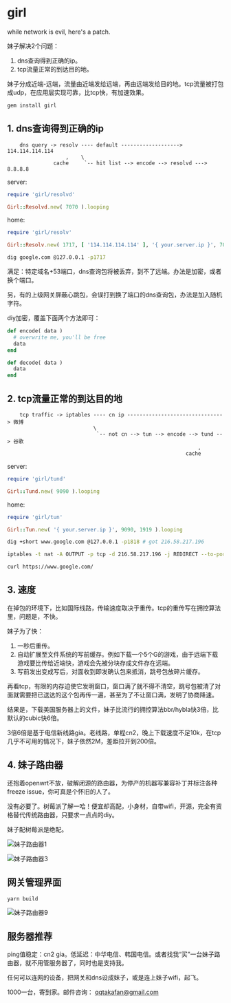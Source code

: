 # girl

while network is evil, here's a patch.

妹子解决2个问题：

1. dns查询得到正确的ip。
2. tcp流量正常的到达目的地。

妹子分成近端-远端，流量由近端发给远端，再由远端发给目的地。tcp流量被打包成udp，在应用层实现可靠，比tcp快，有加速效果。

```bash
gem install girl
```

## 1. dns查询得到正确的ip

```
    dns query -> resolv ---- default -------------------> 114.114.114.114
                   ,    \                     
               cache     `-- hit list --> encode --> resolvd ---> 8.8.8.8
```

server:

```ruby
require 'girl/resolvd'

Girl::Resolvd.new( 7070 ).looping
```

home:

```ruby
require 'girl/resolv'

Girl::Resolv.new( 1717, [ '114.114.114.114' ], '{ your.server.ip }', 7070, [ 'google.com' ] ).looping
```

```bash
dig google.com @127.0.0.1 -p1717
```

满足：特定域名+53端口，dns查询包将被丢弃，到不了远端。办法是加密，或者换个端口。

另，有的上级网关屏蔽心跳包，会误打到换了端口的dns查询包，办法是加入随机字符。

diy加密，覆盖下面两个方法即可：

```ruby
def encode( data )
  # overwrite me, you'll be free
  data
end

def decode( data )
  data
end
```

## 2. tcp流量正常的到达目的地

```
    tcp traffic -> iptables ---- cn ip -------------------------------> 微博
                            \                        
                             `-- not cn --> tun --> encode --> tund --> 谷歌
                                                              ,
                                                          cache
```

server:

```ruby
require 'girl/tund'

Girl::Tund.new( 9090 ).looping
```

home:

```ruby
require 'girl/tun'

Girl::Tun.new( '{ your.server.ip }', 9090, 1919 ).looping
```

```bash
dig +short www.google.com @127.0.0.1 -p1818 # got 216.58.217.196

iptables -t nat -A OUTPUT -p tcp -d 216.58.217.196 -j REDIRECT --to-ports 1919

curl https://www.google.com/
```

## 3. 速度

在掉包的环境下，比如国际线路，传输速度取决于重传。tcp的重传写在拥控算法里，问题是，不快。

妹子为了快：

1. 一秒后重传。
2. 自动扩展至文件系统的写前缓存。例如下载一个5个G的游戏，由于远端下载游戏要比传给近端快，游戏会先被分块存成文件存在远端。
3. 写前发出变成写后，对面收到即发确认包来抵消，跳号包放碎片缓存。

再看tcp，有限的内存迫使它发明窗口，窗口满了就不得不清空，跳号包被清了对面就需要把已送达的这个包再传一遍，甚至为了不让窗口满，发明了协商降速。

结果是，下载美国服务器上的文件，妹子比流行的拥控算法bbr/hybla快3倍，比默认的cubic快6倍。

3倍6倍是基于电信新线路gia。老线路，单程cn2，晚上下载速度不足10k，在tcp几乎不可用的情况下，妹子依然2M，差距拉开到200倍。

## 4. 妹子路由器

还抱着openwrt不放，破解闭源的路由器，为停产的机器写兼容补丁并标注各种freeze issue，你可真是个怀旧的人了。

没有必要了。树莓派了解一哈！便宜却高配，小身材，自带wifi，开源，完全有资格替代传统路由器，只要求一点点的diy。

妹子配树莓派是绝配。

![妹子路由器1](http://89.208.243.143/pic1.jpg)

![妹子路由器3](http://89.208.243.143/pic3.jpg)

## 网关管理界面

```bash
yarn build
```

![妹子路由器9](http://89.208.243.143/pic9.png)

## 服务器推荐

ping值稳定：cn2 gia。低延迟：中华电信、韩国电信。或者找我“买”一台妹子路由器，就不用管服务器了，同时也是支持我。

任何可以连网的设备，把网关和dns设成妹子，或是连上妹子wifi，起飞。

1000一台，寄到家。邮件咨询： qqtakafan@gmail.com
